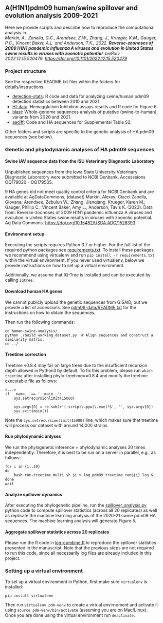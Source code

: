 ## A(H1N1)pdm09 human/swine spillover and evolution analysis 2009-2021 ##
Here we provide scripts and describe how to reproduce the computational analysis in <br/>
*Markin, A., Zanella, G.C., Arendsee, Z.W., Zhang, J., Krueger, K.M., Gauger, P.C., Vincent Baker, A.L.
and Anderson, T.K., 2022. **Reverse-zoonoses of 2009 H1N1 pandemic influenza A viruses and evolution in United States swine results in viruses with zoonotic potential**. bioRxiv 2022.12.15.520479. https://doi.org/10.1101/2022.12.15.520479*

### Project structure ###
See the respective README.txt files within the folders for details/instructions.
- [detection-stats](detection-stats/): R code and data for analyzing swine/human pdm09 detection statistics between 2010 and 2021.
- [HI-data](HI-data/): Hemagglutinin Inhibition assays results and R code for Figure 6.
- [blast](blast/): Whole-genome sequences analysis of putative (swine-to-human) variants from 2020 and 2021.
- [aadiff](aadiff/): Code and HA sequences for Supplemental Table S2.

Other folders and scripts are specific to the genetic analysis of HA pdm09 sequences (see below).

### Genetic and phylodynamic analyses of HA pdm09 sequences ###

#### Swine IAV sequence data from the ISU Veterinary Diagnostic Laboratory ####
Unpublished sequences from the Iowa State University Veterinary Diagnostic Laboratory were submitted to NCBI Genbank, Accesssions OQ179020 - OQ179505. 

9 HA genes did not meet quality control criteria for NCBI Genbank and are available at AgDataCommons, (dataset) Markin, Alexey; Ciacci Zanella, Giovana; Arendsee, Zebulun W.; Zhang, Jianqiang; Krueger, Karen M.; Gauger, Phillip C.; Vincent Baker, Amy L.; Anderson, Tavis K. (2023). Data from: Reverse-zoonoses of 2009 H1N1 pandemic influenza A viruses and evolution in United States swine results in viruses with zoonotic potential. Ag Data Commons. https://doi.org/10.15482/USDA.ADC/1528393.

#### Environment setup ####
Executing the scripts requires Python 3.7 or higher. For the full list of the required python packages see [requirements.txt](requirements.txt). To install these packages we recommend using virtualenv and run `pip install -r requirements.txt` within the virtual environment. If you never used virtualenv, below we provide instructions on how to set up a virtual environment.

Additionally, we assume that IQ-Tree is installed and can be executed by calling `iqtree`.


#### Download human HA genes ####
We cannot publicly upload the genetic sequences from GISAID, but we provide a list of accessions. See [pdm09-data/README.txt](pdm09-data/README.txt) for the instructions on how to obtain the sequences.

Then run the following commands:
```
cd human-swine-analysis/
python ./build_working_dataset.py  # Align sequences and construct a similarity matrix.
cd ../
```

#### Treetime correction ####
Treetime v0.8.4 may fail on large trees due to the insufficient recursion depth allowed in Python3 by default.
To fix this problem, please run `which treetime` after installing phylo-treetime==0.8.4 and modify the treetime executable file as follows:
```
<...>
if __name__ == '__main__':
    sys.setrecursionlimit(15000)

    sys.argv[0] = re.sub(r'(-script\.pyw|\.exe)?$', '', sys.argv[0])
    sys.exit(main())
```
Note the `sys.setrecursionlimit(15000)` line, which makes sure that treetime will process our dataset with around 14,000 strains.

#### Run phylodynamic anlyses ####
We run the phylogenetic inference + phylodynamic analyses 20 times independently. Therefore, it is best to be run on a server in parallel, e.g., as follows:
```
for i in {1..20}
do
	bash run-treetime_multi.sh $i > log_pdm09_treetime_run${i}.log &
done
wait
```

#### Analyze spillover dynamics ####
After executing the phylogenetic pipeline, run the [spillover_analysis.py](human-swine-analysis/spillover_analysis.py) python code to compute spillover statistics (across all 20 replicates) as well as replicate the machine learning analysis of the 2020-21 swine pdm09 HA sequences. The machine learning analysis will generate Figure 5.

#### Aggregate spillover statistics across 20 replicates ####
Please run the R code in [log-combine.R](trees/log_combine.R) to reproduce the spillover statistics presented in the manuscript. Note that the previous steps are not required to run this code, since all necessarily log files are already included in this project.

### Setting up a virtual environment ###
To set up a virtual environment in Python, first make sure `virtualenv` is installed:
```
pip install virtualenv
```
Then run `virtualenv pdm-venv` to create a virtual envirnoment and activate it using `source pdm-venv/bin/activate` (assuming you are on Mac/Linux). Once you are done using the virtual environment run `deactivate`.
